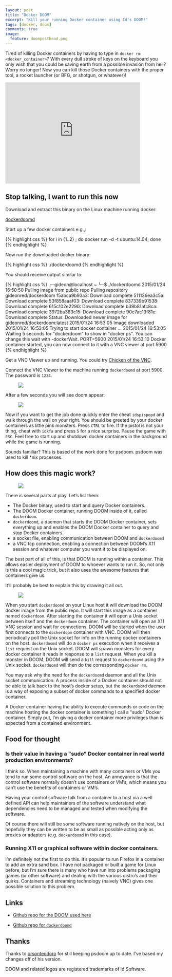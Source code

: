 ```yaml
---
layout: post
title: "Docker DOOM"
excerpt: "Kill your running Docker container using Id's DOOM!"
tags: [docker, doom]
comments: true
image:
  feature: doomposthead.png
---
```


Tired of killing Docker containers by having to type in
`docker rm <docker_container>`? With every dull stroke of keys on the keyboard
you only wish that you could be saving earth from a possible invasion from
hell? Worry no longer! Now you can kill those Docker containers with the
proper tool, a rocket launcher (or BFG, or shotgun, or whatever)!

<iframe width="420" height="315" src="https://www.youtube.com/embed/E1Lm1NFthX8" frameborder="0" allowfullscreen></iframe>

## Stop talking, I want to run this now

Download and extract this binary on the Linux machine running docker:

<div markdown="0"><a href="/bins/dockerdoomd.tar.gz" class="btn btn-info">dockerdoomd</a></div>

Start up a few docker containers e.g.,:

{% highlight css %}
for i in {1..2} ; do docker run -d -t ubuntu:14.04; done
{% endhighlight %}

Now run the downloaded docker binary:

{% highlight css %}
./dockerdoomd
{% endhighlight %}

You should receive output similar to:

{% highlight css %}
╭─gideon@localhost  ~
╰─$ ./dockerdoomd
2015/01/24 16:50:50 Pulling image from public repo
Pulling repository gideonred/dockerdoom
f5abca9b93a3: Download complete
511136ea3c5a: Download complete
53f858aaaf03: Download complete
837339b91538: Download complete
615c102e2290: Download complete
b39b81afc8ca: Download complete
3972ba383c15: Download complete
90c7ac13f81e: Download complete
Status: Downloaded newer image for gideonred/dockerdoom:latest
2015/01/24 16:53:05 Image downloaded
2015/01/24 16:53:05 Trying to start docker container ...
2015/01/24 16:53:05 Waiting 5 seconds for "dockerdoom" to show in "docker ps". You can change this wait with -dockerWait.
PORT=5900
2015/01/24 16:53:10 Docker container started, you can now connect to it with a VNC viewer at port 5900
{% endhighlight %}

Get a VNC Viewer up and running. You could try [Chicken of the VNC](http://sourceforge.net/projects/cotvnc/).

Connect the VNC Viewer to the machine running `dockerdoomd` at port 5900. The password is `1234`.

<figure>
    <a href="/images/vncdockerdoomd.png"><img src="/images/vncdockerdoomd.png"></a>
</figure>

After a few seconds you will see doom appear:

<figure>
    <a href="/images/vncdockerdoomd2.png"><img src="/images/vncdockerdoomd2.png"></a>
</figure>

Now if you want to get the job done quickly enter the cheat `idspispopd` and walk through the wall on your right. You should be greeted by your docker containers as little pink monsters. Press `CTRL` to fire. If the pistol is not your thing, cheat with `idkfa` and press `5` for a nice surprise. Pause the game with `ESC`. Feel free to start up and shutdown docker containers in the background while the game is running.

Sounds familiar? This is based of the work done for psdoom. psdoom was used to kill *nix processes.

## How does this magic work?

<figure>
    <a href="/images/dockerdoommeme.jpg"><img src="/images/dockerdoommeme.jpg"></a>
</figure>

There is several parts at play. Let&rsquo;s list them:

* The Docker binary, used to start and query Docker containers.
* The DOOM Docker container, running DOOM inside of it, called `dockerdoom`.
* `dockerdoomd`, a daemon that starts the DOOM Docker container, sets everything up and enables the DOOM Docker container to query and stop Docker containers.
* a socket file, enabling communication between DOOM and `dockerdoomd`
* a VNC tcp connection, enabling a connection between DOOM&rsquo;s X11 session and whatever computer you want it to be displayed on.

The best part of all of this, is that DOOM is running within a container. This allows easier deployment of DOOM to whoever wants to run it. So, not only is this a cool magic trick, but it also uses the awesome features that containers give us.

It&rsquo;ll probably be best to explain this by drawing it all out.

<figure>
    <a href="/images/dockerdoomdiag.png"><img src="/images/dockerdoomdiag.png"></a>
</figure>

When you start `dockerdoomd` on your Linux host it will download the
DOOM docker image from the public repo. It will start this image as a container
named `dockerdoom`. After starting the container it will open a Unix socket between 
itself and the `dockerdoom` container. The container will open an X11 VNC 
session and wait for connections. DOOM will be started when the user first connects to the 
`dockerdoom` container with VNC. DOOM will then periodically poll
the Unix socket for info on the running docker containers on the host. 
`dockerdoomd` will do a `docker ps` execution when it receives a `list` request
on the Unix socket. DOOM will spawn monsters for every docker container it 
reads in response to a `list` request. When you kill a monster in DOOM,
DOOM will send a `kill` request to `dockerdoomd` using the Unix socket.
`dockerdoomd` will then do the corresponding `docker rm`.

You may ask why the need for the `dockerdoomd` daemon and all the Unix socket
communication. A process inside of a Docker container should not be able to talk back to the 
host&rsquo;s docker setup, but the `dockerdoomd` daemon is a way of exposing a subset
of docker commands to a specified docker container.

A Docker container having the ability to execute commands or code on the machine hosting the docker container
is something I call a "sudo" Docker container. Simply put, I&rsquo;m giving a docker container
more privileges than is expected from a contained environment.

## Food for thought

### Is their value in having a "sudo" Docker container in real world production environments?

I think so. When maintaining a machine with many containers or VMs you tend to run some control software
on the host. An annoyance is that the control software normally doesn&rsquo;t
use containers or VM&rsquo;s, which means you can&rsquo;t use the benefits of containers or VM&rsquo;s.

Having your control software talk from a container to a host via a well defined API
can help maintainers of the software understand what dependencies need
to be managed and tested when modifying the software.

Of course there will still be some software running natively on the host, but hopefully they
can be written to be as small as possible acting only as proxies or adapters (e.g. `dockerdoomd` in
this case).

### Running X11 or graphical software within docker containers.

I&rsquo;m definitely not the first to do this. It&rsquo;s popular to run Firefox in a container to
add an extra sand box. I have not packaged or built a game for Linux before, but I&rsquo;m sure there is many
who have run into problems packaging games (or other software) and dealing with the various distro&rsquo;s and their quirks.
Containers and streaming technology (naively VNC) gives one possible solution to this problem.

## Links

* [Github repo for the DOOM used here](https://github.com/GideonRed/dockerdoom)

* [Github repo for `dockerdoomd`](https://github.com/GideonRed/dockerdoomd)

## Thanks

Thanks to [orsonteodoro](https://github.com/orsonteodoro) for still keeping psdoom up to date.
I&rsquo;ve based my changes off of his version.

DOOM and related logos are registered trademarks of id Software.
